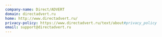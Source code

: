 ```yaml
---
company-name: Direct/ADVERT
domain: directadvert.ru
home: http://www.directadvert.ru/
privacy-policy: https://www.directadvert.ru/text/about#privacy_policy
email: support@directadvert.ru
---
```




